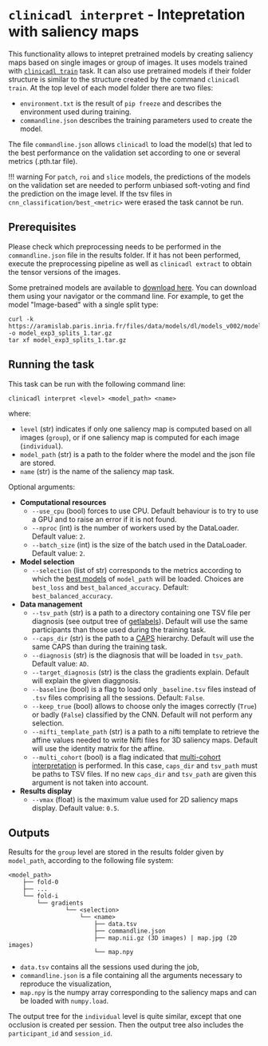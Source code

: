 # `clinicadl interpret` - Intepretation with saliency maps

This functionality allows to intepret pretrained models by creating saliency maps 
based on single images or group of images. It uses models trained with
[`clinicadl train`](./Train/Introduction.md) task. It can also use pretrained
models if their folder structure is similar to the structure created by the
command `clinicadl train`.  At the top level of each model folder there are two
files:

- `environment.txt` is the result of `pip freeze` and describes the 
environment used during training.
- `commandline.json` describes the training parameters used to create the
  model.

The file `commandline.json` allows `clinicadl` to load the model(s) that led to the best
performance on the validation set according to one or several metrics (.pth.tar file).

!!! warning
    For `patch`, `roi` and `slice` models, the predictions of the models on the
    validation set are needed to perform unbiased soft-voting and find the
    prediction on the image level.  If the tsv files in
    `cnn_classification/best_<metric>` were erased the task cannot
    be run.


## Prerequisites

Please check which preprocessing needs to
be performed in the `commandline.json` file in the results folder.  If it has
not been performed, execute the preprocessing pipeline as well as `clinicadl
extract` to obtain the tensor versions of the images.

Some pretrained models are available to [download
here](https://aramislab.paris.inria.fr/files/data/models/dl/models_v002/). You
can download them using your navigator or the command line. For example, to get
the model "Image-based" with a single split type:

```
curl -k https://aramislab.paris.inria.fr/files/data/models/dl/models_v002/model_exp3_splits_1.tar.gz  -o model_exp3_splits_1.tar.gz
tar xf model_exp3_splits_1.tar.gz
```

## Running the task
This task can be run with the following command line:
```Text
clinicadl interpret <level> <model_path> <name>

```
where:

- `level` (str) indicates if only one saliency map is computed based on all images (`group`),
  or if one saliency map is computed for each image (`individual`).
- `model_path` (str) is a path to the folder where the model and the json file
  are stored.
- `name` (str) is the name of the saliency map task.

Optional arguments:

- **Computational resources**
    - `--use_cpu` (bool) forces to use CPU. Default behaviour is to try to use a
      GPU and to raise an error if it is not found.
    - `--nproc` (int) is the number of workers used by the DataLoader. Default value: `2`.
    - `--batch_size` (int) is the size of the batch used in the DataLoader. Default value: `2`.
- **Model selection**
    - `--selection` (list of str) corresponds to the metrics according to which the 
    [best models](Train/Details.md#model-selection) of `model_path` will be loaded. 
    Choices are `best_loss` and `best_balanced_accuracy`. Default: `best_balanced_accuracy`.
- **Data management**
    - `--tsv_path` (str) is a path to a directory containing one TSV file per diagnosis
    (see output tree of [getlabels](./TSVTools.md#getlabels---extract-labels-specific-to-alzheimers-disease)). 
    Default will use the same participants than those used during the training task.
    - `--caps_dir` (str) is the path to a [CAPS](https://aramislab.paris.inria.fr/clinica/docs/public/latest/CAPS/Introduction/) hierarchy.
    Default will use the same CAPS than during the training task.
    - `--diagnosis` (str) is the diagnosis that will be loaded in `tsv_path`. Default value: `AD`.
    - `--target_diagnosis` (str) is the class the gradients explain. Default will explain
    the given diaggnosis.
    - `--baseline` (bool) is a flag to load only `_baseline.tsv` files instead of `.tsv` files comprising all the sessions. Default: `False`.
    - `--keep_true` (bool) allows to choose only the images correctly (`True`) or badly (`False`)
    classified by the CNN. Default will not perform any selection.
    - `--nifti_template_path` (str) is a path to a nifti template to retrieve the affine values
    needed to write Nifti files for 3D saliency maps. Default will use the identity matrix for the affine.
    - `--multi_cohort` (bool) is a flag indicated that [multi-cohort interpretation](Train/Details.md#multi-cohort) is performed.
    In this case, `caps_dir` and `tsv_path` must be paths to TSV files. If no new `caps_dir` and `tsv_path` are 
    given this argument is not taken into account. 
- **Results display**
    - `--vmax` (float) is the maximum value used for 2D saliency maps display. Default value: `0.5`.
   

## Outputs

Results for the `group` level are stored in the results folder given by `model_path`, according to
the following file system:
```
<model_path>
    ├── fold-0  
    ├── ...  
    └── fold-i  
        └── gradients
                └── <selection>
                    └── <name>
                        ├── data.tsv
                        ├── commandline.json
                        ├── map.nii.gz (3D images) | map.jpg (2D images)
                        └── map.npy

```
- `data.tsv` contains all the sessions used during the job,
- `commandline.json` is a file containing all the arguments necessary to reproduce the visualization,
- `map.npy` is the numpy array corresponding to the saliency maps and can be loaded with `numpy.load`.

The output tree for the `individual` level is quite similar, except that one occlusion is created
per session. Then the output tree also includes the `participant_id` and `session_id`.
